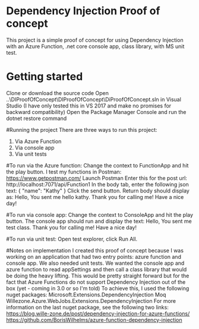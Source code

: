 # Dependency Injection Proof of concept
This project is a simple proof of concept for using Dependency Injection with an Azure Function, .net core console app, class library, with MS unit test.

# Getting started
Clone or download the source code
Open ..\DIProofOfConcept\DIProofOfConcept\DiProofOfConcept.sln in Visual Studio (I have only tested this in VS 2017 and make no promises for backward compatibility)
Open the Package Manager Console and run the dotnet restore command

#Running the project
There are three ways to run this project:
1. Via Azure Function
2. Via console app
3. Via unit tests

#To run via the Azure function:
Change the context to FunctionApp and hit the play button.
I test my functions in Postman: https://www.getpostman.com/
Launch Postman
Enter this for the post url: http://localhost:7071/api/Function1
In the body tab, enter the following json text:
{
	"name": "Kathy"
}
Click the send button.
Return body should display as:
Hello, You sent me hello kathy. Thank you for calling me! Have a nice day!

#To run via console app:
Change the context to ConsoleApp and hit the play button. 
The console app should run and display the text:
Hello, You sent me test class. Thank you for calling me! Have a nice day!

#To run via unit test:
Open test explorer, click Run All. 

#Notes on implementation
I created this proof of concept because I was working on an application that had two entry points: azure function and console app.
We also needed unit tests.
We wanted the console app and azure function to read appSettings and then call a class library that would be doing the heavy lifting.
This would be pretty straight forward but for the fact that Azure Functions do not support Dependency Injection out of the box (yet - coming in 3.0 or so I'm told)
To achieve this, I used the following nuget packages:
Microsoft.Extensions.DependencyInjection
Moq
Willezone.Azure.WebJobs.Extensions.DependencyInjection
For more information on the last nuget package, see the following two links:
https://blog.wille-zone.de/post/dependency-injection-for-azure-functions/
https://github.com/BorisWilhelms/azure-function-dependency-injection

